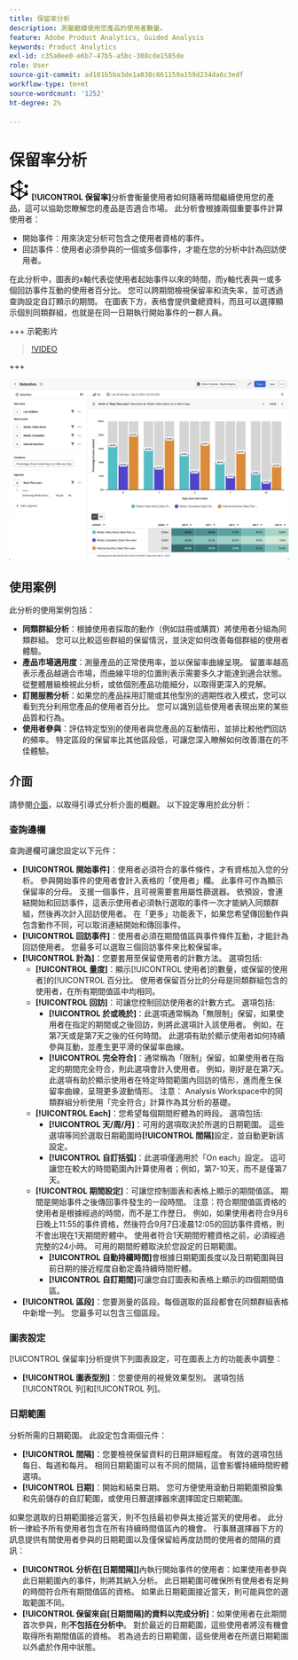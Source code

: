 ```yaml
---
title: 保留率分析
description: 測量繼續使用您產品的使用者數量。
feature: Adobe Product Analytics, Guided Analysis
keywords: Product Analytics
exl-id: c35a0ee0-e6b7-47b5-a5bc-308cde1585de
role: User
source-git-commit: ad181b5ba3de1a038c661159a159d234da6c3edf
workflow-type: tm+mt
source-wordcount: '1252'
ht-degree: 2%

---
```


# 保留率分析

![保留率](/help/assets/icons/Retention.svg) **[!UICONTROL 保留率]**&#x200B;分析會衡量使用者如何隨著時間繼續使用您的產品，這可以協助您瞭解您的產品是否適合市場。 此分析會根據兩個重要事件計算使用者：

* 開始事件：用來決定分析可包含之使用者資格的事件。
* 回訪事件：使用者必須參與的一個或多個事件，才能在您的分析中計為回訪使用者。

在此分析中，圖表的x軸代表從使用者起始事件以來的時間，而y軸代表與一或多個回訪事件互動的使用者百分比。 您可以跨期間檢視保留率和流失率，並可透過查詢設定自訂顯示的期間。 在圖表下方，表格會提供彙總資料，而且可以選擇顯示個別同類群組，也就是在同一日期執行開始事件的一群人員。

+++ 示範影片

>[!VIDEO](https://video.tv.adobe.com/v/3430503/?learn=on)

+++

![保留](../assets/retention.png)

## 使用案例

此分析的使用案例包括：

* **同類群組分析**：根據使用者採取的動作（例如註冊或購買）將使用者分組為同類群組。 您可以比較這些群組的保留情況，並決定如何改善每個群組的使用者體驗。
* **產品市場適用度**：測量產品的正常使用率，並以保留率曲線呈現。 留置率越高表示產品越適合市場，而曲線平坦的位置則表示需要多久才能達到適合狀態。 從整體層級檢視此分析，或依個別產品功能細分，以取得更深入的見解。
* **訂閱服務分析**：如果您的產品採用訂閱或其他型別的週期性收入模式，您可以看到充分利用您產品的使用者百分比。 您可以識別這些使用者表現出來的某些品質和行為。
* **使用者參與**：評估特定型別的使用者與您產品的互動情形，並排比較他們回訪的頻率。 特定區段的保留率比其他區段低，可讓您深入瞭解如何改善潛在的不佳體驗。

## 介面

請參閱[介面](../overview.md#interface)，以取得引導式分析介面的概觀。 以下設定專用於此分析：

### 查詢邊欄

查詢邊欄可讓您設定以下元件：

* **[!UICONTROL 開始事件]**：使用者必須符合的事件條件，才有資格加入您的分析。 參與開始事件的使用者會計入表格的「使用者」欄。 此事件可作為顯示保留率的分母。 支援一個事件，且可視需要套用屬性篩選器。 依預設，會連結開始和回訪事件，這表示使用者必須執行選取的事件一次才能納入同類群組，然後再次計入回訪使用者。 在「更多」功能表下，如果您希望傳回動作與包含動作不同，可以取消連結開始和傳回事件。
* **[!UICONTROL 回訪事件]**：使用者必須在期間值區與事件條件互動，才能計為回訪使用者。 您最多可以選取三個回訪事件來比較保留率。
* **[!UICONTROL 計為]**：您要套用至保留使用者的計數方法。 選項包括: 
   * **[!UICONTROL 量度]**：顯示[!UICONTROL 使用者]的數量，或保留的使用者]的[!UICONTROL 百分比。 使用者保留百分比的分母是同類群組包含的使用者，在所有期間值區中均相同。
   * **[!UICONTROL 回訪]**：可讓您控制回訪使用者的計數方式。 選項包括: 
      * **[!UICONTROL 於或晚於]**：此選項通常稱為「無限制」保留，如果使用者在指定的期間或之後回訪，則將此選項計入該使用者。 例如，在第7天或是第7天之後的任何時間。 此選項有助於顯示使用者如何持續參與互動，並產生更平滑的保留率曲線。
      * **[!UICONTROL 完全符合]**：通常稱為「限制」保留，如果使用者在指定的期間完全符合，則此選項會計入使用者。 例如，剛好是在第7天。 此選項有助於顯示使用者在特定時間範圍內回訪的情形，進而產生保留率曲線，呈現更多波動情形。 注意： Analysis Workspace中的同類群組分析使用「完全符合」計算作為其分析的基礎。
   * **[!UICONTROL Each]**：您希望每個期間貯體為的時段。 選項包括: 
      * **[!UICONTROL 天/周/月]**：可用的選項取決於所選的日期範圍。 這些選項等同於選取日期範圍時&#x200B;**[!UICONTROL 間隔]**&#x200B;設定，並自動更新該設定。
      * **[!UICONTROL 自訂括弧]**：此選項僅適用於「On each」設定。 這可讓您在較大的時間範圍內計算使用者；例如，第7-10天，而不是僅第7天。
   * **[!UICONTROL 期間設定]**：可讓您控制圖表和表格上顯示的期間值區。 期間是開始事件之後傳回事件發生的一段時間。 注意：符合期間值區資格的使用者是根據經過的時間，而不是工作歷日。 例如，如果使用者符合9月6日晚上11:55的事件資格，然後符合9月7日凌晨12:05的回訪事件資格，則不會出現在1天期間貯體中。 使用者符合1天期間貯體資格之前，必須經過完整的24小時。 可用的期間貯體取決於您設定的日期範圍。
      * **[!UICONTROL 自動持續時間]**&#x200B;會根據日期範圍長度以及日期範圍與目前日期的接近程度自動定義持續時間貯體。
      * **[!UICONTROL 自訂期間]**&#x200B;可讓您自訂圖表和表格上顯示的四個期間值區。
* **[!UICONTROL 區段]**：您要測量的區段。每個選取的區段都會在同類群組表格中新增一列。 您最多可以包含三個區段。

### 圖表設定

[!UICONTROL 保留率]分析提供下列圖表設定，可在圖表上方的功能表中調整：

* **[!UICONTROL 圖表型別]**：您要使用的視覺效果型別。 選項包括[!UICONTROL 列]和[!UICONTROL 列]。

### 日期範圍

分析所需的日期範圍。 此設定包含兩個元件：

* **[!UICONTROL 間隔]**：您要檢視保留資料的日期詳細程度。 有效的選項包括每日、每週和每月。 相同日期範圍可以有不同的間隔，這會影響持續時間貯體選項。
* **[!UICONTROL 日期]**：開始和結束日期。 您可方便使用滾動日期範圍預設集和先前儲存的自訂範圍，或使用日曆選擇器來選擇固定日期範圍。

如果您選取的日期範圍接近當天，則不包括最初參與太接近當天的使用者。 此分析一律給予所有使用者包含在所有持續時間值區內的機會。 行事曆選擇器下方的訊息提供有關使用者參與的日期範圍以及僅保留給再度訪問的使用者的間隔的資訊：

* **[!UICONTROL 分析在[日期間隔]]**&#x200B;內執行開始事件的使用者：如果使用者參與此日期範圍內的事件，則將其納入分析。 此日期範圍可確保所有使用者有足夠的時間符合所有期間值區的資格。 如果此日期範圍接近當天，則可能與您的選取範圍不同。
* **[!UICONTROL 保留來自[日期間隔]的資料以完成分析]**：如果使用者在此期間首次參與，則&#x200B;**不包括在分析中**。 對於最近的日期範圍，這些使用者將沒有機會取得所有期間值區的資格。 若為過去的日期範圍，這些使用者在所選日期範圍以外處於作用中狀態。
